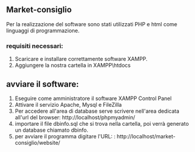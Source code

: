 ## Market-consiglio
Per la realizzazione del software sono stati utilizzati PHP e html come linguaggi di programmazione.
### requisiti necessari:
1. Scaricare e installare correttamente software XAMPP.
2. Aggiungere la nostra cartella in XAMPP\htdocs
## avviare il software:
1. Eseguire come amministratore il software XAMPP Control Panel 
2. Attivare il servizio Apache, Mysql e FileZilla
3. Per accedere all'area di database serve scrivere nell'area dedicata all'url del browser: http://localhost/phpmyadmin/ 
4. importare il file dbinfo.sql che si trova nella cartella, poi verrà generato un database chiamato dbinfo.
5. per avviare il programma digitare l'URL: : http://localhost/market-consiglio/website/
